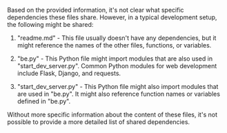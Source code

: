 Based on the provided information, it's not clear what specific dependencies these files share. However, in a typical development setup, the following might be shared:

1. "readme.md" - This file usually doesn't have any dependencies, but it might reference the names of the other files, functions, or variables.

2. "be.py" - This Python file might import modules that are also used in "start_dev_server.py". Common Python modules for web development include Flask, Django, and requests.

3. "start_dev_server.py" - This Python file might also import modules that are used in "be.py". It might also reference function names or variables defined in "be.py".

Without more specific information about the content of these files, it's not possible to provide a more detailed list of shared dependencies.